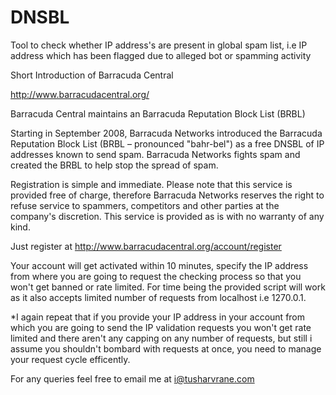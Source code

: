 # DNSBL
Tool to check whether IP address's are present in global spam list, i.e IP address which has been flagged due to alleged bot or spamming activity

Short Introduction of Barracuda Central

http://www.barracudacentral.org/

Barracuda Central maintains an Barracuda Reputation Block List (BRBL)

Starting in September 2008, Barracuda Networks introduced the Barracuda Reputation Block List (BRBL – pronounced "bahr-bel") as a free DNSBL of IP addresses known to send spam. Barracuda Networks fights spam and created the BRBL to help stop the spread of spam.

Registration is simple and immediate. Please note that this service is provided free of charge, therefore Barracuda Networks reserves the right to refuse service to spammers, competitors and other parties at the company's discretion. This service is provided as is with no warranty of any kind.

Just register at http://www.barracudacentral.org/account/register

Your account will get activated within 10 minutes, specify the IP address from where you are going to request the checking process so that you won't get banned or rate limited. For time being the provided script will work as it also accepts limited number of requests from localhost i.e 1270.0.1.

*I again repeat that if you provide your IP address in your account from which you are going to send the IP validation requests you won't get rate limited and there aren't any capping on any number of requests, but still i assume you shouldn't bombard with requests at once, you need to manage your request cycle efficently.

For any queries feel free to email me at i@tusharvrane.com